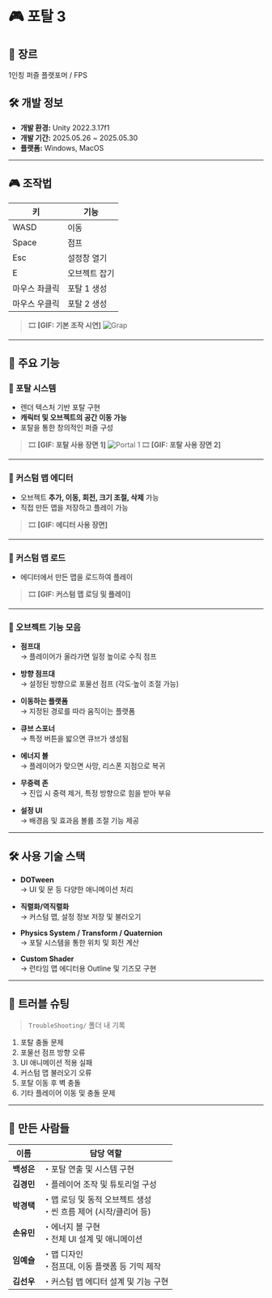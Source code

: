 # 🎮 포탈 3

## 📌 장르  
1인칭 퍼즐 플랫포머 / FPS

## 🛠 개발 정보  
- **개발 환경:** Unity 2022.3.17f1  
- **개발 기간:** 2025.05.26 ~ 2025.05.30  
- **플랫폼:** Windows, MacOS  

---

## 🎮 조작법

| 키 | 기능 |
|----|------|
| WASD | 이동 |
| Space | 점프 |
| Esc | 설정창 열기 |
| E | 오브젝트 잡기 |
| 마우스 좌클릭 | 포탈 1 생성 |
| 마우스 우클릭 | 포탈 2 생성 |

> 🎞️ **[GIF: 기본 조작 시연]**
> ![Grap](docs/gif/grap.gif)
---

## 🧩 주요 기능

### 🔵 포탈 시스템
- 렌더 텍스처 기반 포탈 구현
- **캐릭터 및 오브젝트의 공간 이동 가능**
- 포탈을 통한 창의적인 퍼즐 구성

> 🎞️ **[GIF: 포탈 사용 장면 1]**
> ![Portal 1](docs/gif/portal_1.gif)
> 🎞️ **[GIF: 포탈 사용 장면 2]**

---

### 🧱 커스텀 맵 에디터
- 오브젝트 **추가, 이동, 회전, 크기 조절, 삭제** 가능
- 직접 만든 맵을 저장하고 플레이 가능

> 🎞️ **[GIF: 에디터 사용 장면]**

---

### 📂 커스텀 맵 로드
- 에디터에서 만든 맵을 로드하여 플레이

> 🎞️ **[GIF: 커스텀 맵 로딩 및 플레이]**

---

### 🧩 오브젝트 기능 모음

- **점프대**  
  → 플레이어가 올라가면 일정 높이로 수직 점프

- **방향 점프대**  
  → 설정된 방향으로 포물선 점프 (각도·높이 조절 가능)

- **이동하는 플랫폼**  
  → 지정된 경로를 따라 움직이는 플랫폼

- **큐브 스포너**  
  → 특정 버튼을 밟으면 큐브가 생성됨

- **에너지 볼**  
  → 플레이어가 맞으면 사망, 리스폰 지점으로 복귀

- **무중력 존**  
  → 진입 시 중력 제거, 특정 방향으로 힘을 받아 부유

- **설정 UI**  
  → 배경음 및 효과음 볼륨 조절 기능 제공

---

## 🛠 사용 기술 스택

- **DOTween**  
  → UI 및 문 등 다양한 애니메이션 처리  

- **직렬화/역직렬화**  
  → 커스텀 맵, 설정 정보 저장 및 불러오기  

- **Physics System / Transform / Quaternion**  
  → 포탈 시스템을 통한 위치 및 회전 계산  

- **Custom Shader**  
  → 런타임 맵 에디터용 Outline 및 기즈모 구현  

---

## 🧪 트러블 슈팅

> `TroubleShooting/` 폴더 내 기록  

1. 포탈 충돌 문제  
2. 포물선 점프 방향 오류  
3. UI 애니메이션 적용 실패  
4. 커스텀 맵 불러오기 오류  
5. 포탈 이동 후 벽 충돌  
6. 기타 플레이어 이동 및 충돌 문제  

---

## 👥 만든 사람들

| 이름     | 담당 역할 |
|----------|------------|
| **백성은** | ・포탈 연출 및 시스템 구현 |
| **김경민** | ・플레이어 조작 및 튜토리얼 구성 |
| **박경택** | ・맵 로딩 및 동적 오브젝트 생성<br>・씬 흐름 제어 (시작/클리어 등) |
| **손유민** | ・에너지 볼 구현<br>・전체 UI 설계 및 애니메이션 |
| **임예슬** | ・맵 디자인<br>・점프대, 이동 플랫폼 등 기믹 제작 |
| **김선우** | ・커스텀 맵 에디터 설계 및 기능 구현 |
